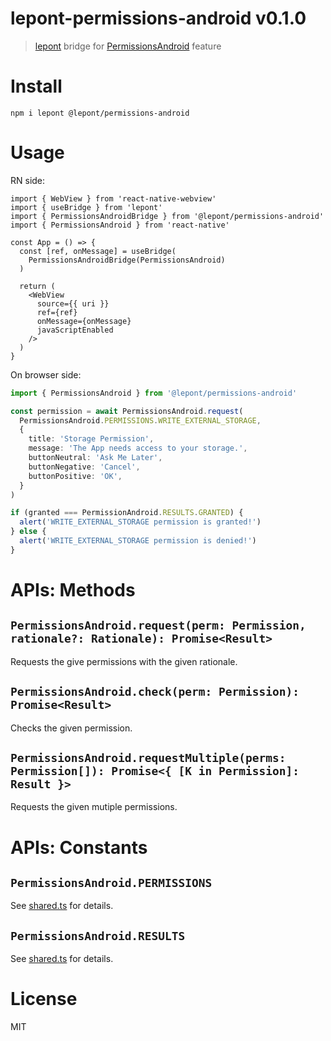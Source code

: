 # lepont-permissions-android v0.1.0

> [lepont][] bridge for [PermissionsAndroid][] feature

# Install

```
npm i lepont @lepont/permissions-android
```

# Usage

RN side:

```tsx
import { WebView } from 'react-native-webview'
import { useBridge } from 'lepont'
import { PermissionsAndroidBridge } from '@lepont/permissions-android'
import { PermissionsAndroid } from 'react-native'

const App = () => {
  const [ref, onMessage] = useBridge(
    PermissionsAndroidBridge(PermissionsAndroid)
  )

  return (
    <WebView
      source={{ uri }}
      ref={ref}
      onMessage={onMessage}
      javaScriptEnabled
    />
  )
}
```

On browser side:

```ts
import { PermissionsAndroid } from '@lepont/permissions-android'

const permission = await PermissionsAndroid.request(
  PermissionsAndroid.PERMISSIONS.WRITE_EXTERNAL_STORAGE,
  {
    title: 'Storage Permission',
    message: 'The App needs access to your storage.',
    buttonNeutral: 'Ask Me Later',
    buttonNegative: 'Cancel',
    buttonPositive: 'OK',
  }
)

if (granted === PermissionAndroid.RESULTS.GRANTED) {
  alert('WRITE_EXTERNAL_STORAGE permission is granted!')
} else {
  alert('WRITE_EXTERNAL_STORAGE permission is denied!')
}
```

# APIs: Methods

## `PermissionsAndroid.request(perm: Permission, rationale?: Rationale): Promise<Result>`

Requests the give permissions with the given rationale.

## `PermissionsAndroid.check(perm: Permission): Promise<Result>`

Checks the given permission.

## `PermissionsAndroid.requestMultiple(perms: Permission[]): Promise<{ [K in Permission]: Result }>`

Requests the given mutiple permissions.

# APIs: Constants

## `PermissionsAndroid.PERMISSIONS`

See [shared.ts](https://github.com/kt3k/lepont-permissions-android/blob/main/src/shared.ts) for details.

## `PermissionsAndroid.RESULTS`

See [shared.ts](https://github.com/kt3k/lepont-permissions-android/blob/main/src/shared.ts) for details.

# License

MIT

[lepont]: https://github.com/kt3k/lepont
[PermissionsAndroid]: https://reactnative.dev/docs/permissionsandroid
